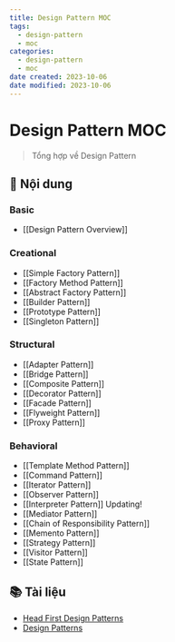 ```yaml
---
title: Design Pattern MOC
tags:
  - design-pattern
  - moc
categories:
  - design-pattern
  - moc
date created: 2023-10-06
date modified: 2023-10-06
---
```


# Design Pattern MOC

> Tổng hợp về Design Pattern

## 📖 Nội dung

### Basic

- [[Design Pattern Overview]]

### Creational

- [[Simple Factory Pattern]]
- [[Factory Method Pattern]]
- [[Abstract Factory Pattern]]
- [[Builder Pattern]]
- [[Prototype Pattern]]
- [[Singleton Pattern]]

### Structural

- [[Adapter Pattern]]
- [[Bridge Pattern]]
- [[Composite Pattern]]
- [[Decorator Pattern]]
- [[Facade Pattern]]
- [[Flyweight Pattern]]
- [[Proxy Pattern]]

### Behavioral

- [[Template Method Pattern]]
- [[Command Pattern]]
- [[Iterator Pattern]]
- [[Observer Pattern]]
- [[Interpreter Pattern]] Updating!
- [[Mediator Pattern]]
- [[Chain of Responsibility Pattern]]
- [[Memento Pattern]]
- [[Strategy Pattern]]
- [[Visitor Pattern]]
- [[State Pattern]]

## 📚 Tài liệu

- [Head First Design Patterns](https://www.amazon.com/Head-First-Design-Patterns-Brain-Friendly/dp/0596007124)
- [Design Patterns](https://refactoring.guru/design-patterns)
